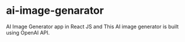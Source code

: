 # ai-image-genarator
 AI Image Generator app in React JS and This AI image generator is built using OpenAI API.
